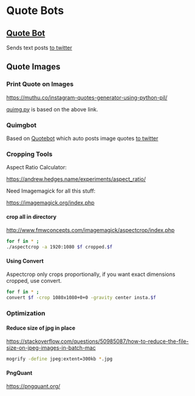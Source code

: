 # Quote Bots

## [Quote Bot](quotebot)

Sends text posts [to twitter](/.github/workflows/quote.yml)

## Quote Images
### Print Quote on Images 

https://muthu.co/instagram-quotes-generator-using-python-pil/

[quimg.py](quimg.py) is based on the above link.

### Quimgbot

Based on [Quotebot](quotebot) which auto posts image quotes [to twitter](/.github/workflows/quimg.yml)

### Cropping Tools

Aspect Ratio Calculator:

https://andrew.hedges.name/experiments/aspect_ratio/

Need Imagemagick for all this stuff:

https://imagemagick.org/index.php

#### crop all in directory

http://www.fmwconcepts.com/imagemagick/aspectcrop/index.php

```bash
for f in * ;
./aspectcrop -a 1920:1080 $f cropped.$f
```

#### Using Convert 
Aspectcrop only crops proportionally, if you want exact dimensions cropped, use convert.

```bash
for f in * ;   
convert $f -crop 1080x1080+0+0 -gravity center insta.$f
```

### Optimization

#### Reduce size of jpg in place

https://stackoverflow.com/questions/50985087/how-to-reduce-the-file-size-on-jpeg-images-in-batch-mac

```bash
mogrify -define jpeg:extent=300kb *.jpg
```

#### PngQuant

https://pngquant.org/